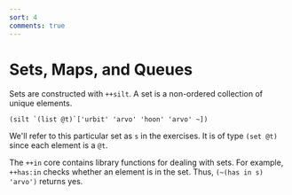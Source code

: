 ```yaml
---
sort: 4
comments: true
---
```


# Sets, Maps, and Queues

Sets are constructed with `++silt`.  A set is a non-ordered
collection of unique elements.  

```
(silt `(list @t)`['urbit' 'arvo' 'hoon' 'arvo' ~])
```

We'll refer to this particular set as `s` in the exercises.  It
is of type `(set @t)` since each element is a `@t`.

The `++in` core contains library functions for dealing with sets.
For example, `++has:in` checks whether an element is in the set.
Thus, `(~(has in s) 'arvo')` returns yes.


